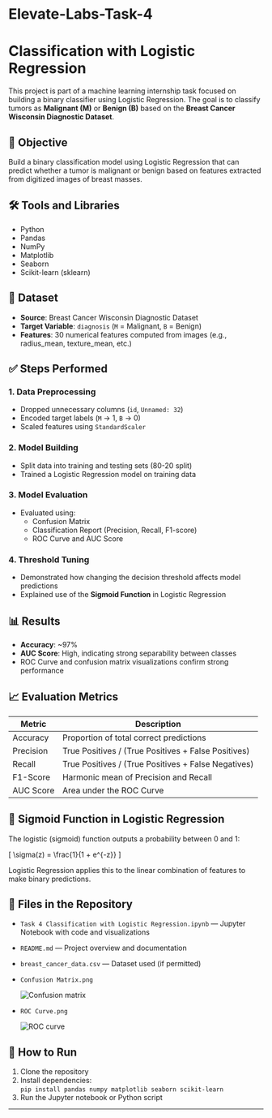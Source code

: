 # Elevate-Labs-Task-4
# Classification with Logistic Regression 

This project is part of a machine learning internship task focused on building a binary classifier using Logistic Regression. The goal is to classify tumors as **Malignant (M)** or **Benign (B)** based on the **Breast Cancer Wisconsin Diagnostic Dataset**.

## 📌 Objective

Build a binary classification model using Logistic Regression that can predict whether a tumor is malignant or benign based on features extracted from digitized images of breast masses.


## 🛠️ Tools and Libraries

- Python
- Pandas
- NumPy
- Matplotlib
- Seaborn
- Scikit-learn (sklearn)


## 📂 Dataset

- **Source**: Breast Cancer Wisconsin Diagnostic Dataset
- **Target Variable**: `diagnosis` (`M` = Malignant, `B` = Benign)
- **Features**: 30 numerical features computed from images (e.g., radius_mean, texture_mean, etc.)


## ✅ Steps Performed

### 1. Data Preprocessing
- Dropped unnecessary columns (`id`, `Unnamed: 32`)
- Encoded target labels (`M` → 1, `B` → 0)
- Scaled features using `StandardScaler`

### 2. Model Building
- Split data into training and testing sets (80-20 split)
- Trained a Logistic Regression model on training data

### 3. Model Evaluation
- Evaluated using:
  - Confusion Matrix
  - Classification Report (Precision, Recall, F1-score)
  - ROC Curve and AUC Score

### 4. Threshold Tuning
- Demonstrated how changing the decision threshold affects model predictions
- Explained use of the **Sigmoid Function** in Logistic Regression


## 📊 Results

- **Accuracy**: ~97%
- **AUC Score**: High, indicating strong separability between classes
- ROC Curve and confusion matrix visualizations confirm strong performance


## 📈 Evaluation Metrics

| Metric     | Description                                      |
|------------|--------------------------------------------------|
| Accuracy   | Proportion of total correct predictions          |
| Precision  | True Positives / (True Positives + False Positives) |
| Recall     | True Positives / (True Positives + False Negatives) |
| F1-Score   | Harmonic mean of Precision and Recall            |
| AUC Score  | Area under the ROC Curve                         |


## 📌 Sigmoid Function in Logistic Regression

The logistic (sigmoid) function outputs a probability between 0 and 1:

\[
\sigma(z) = \frac{1}{1 + e^{-z}}
\]

Logistic Regression applies this to the linear combination of features to make binary predictions.


## 📁 Files in the Repository

- `Task 4 Classification with Logistic Regression.ipynb` — Jupyter Notebook with code and visualizations
- `README.md` — Project overview and documentation
- `breast_cancer_data.csv` — Dataset used (if permitted)
- `Confusion Matrix.png`

    ![Confusion matrix](https://github.com/user-attachments/assets/47c45140-cd19-4383-bcc2-d335c0d4db32)
- `ROC Curve.png`

  ![ROC curve](https://github.com/user-attachments/assets/ce43402b-289a-4e26-b89a-a4d130ecdb5d)




## 🚀 How to Run

1. Clone the repository
2. Install dependencies:  
   `pip install pandas numpy matplotlib seaborn scikit-learn`
3. Run the Jupyter notebook or Python script
---
